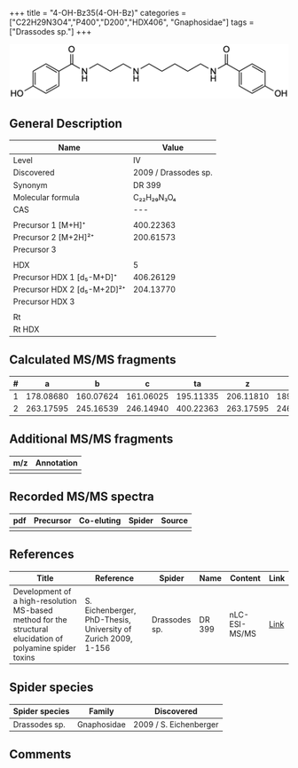 +++
title = "4-OH-Bz35(4-OH-Bz)"
categories = ["C22H29N3O4","P400","D200","HDX406",
"Gnaphosidae"]
tags = ["Drassodes sp."]
+++

![](/img/4-OH-Bz35(4-OH-Bz).png)

## General Description

| Name                        | Value                |
|-----------------------------|----------------------|
| Level                       | IV                   |
| Discovered                  | 2009 / Drassodes sp. |
| Synonym                     | DR 399               |
| Molecular formula           | C₂₂H₂₉N₃O₄           |
| CAS                         | ---                  |
|                             |                      |
| Precursor 1 [M+H]⁺          | 400.22363            |
| Precursor 2 [M+2H]²⁺        | 200.61573            |
| Precursor 3                 |                      |
|                             |                      |
| HDX                         | 5                    |
| Precursor HDX 1 [d₅-M+D]⁺   | 406.26129            |
| Precursor HDX 2 [d₅-M+2D]²⁺ | 204.13770            |
| Precursor HDX 3             |                      |
|                             |                      |
| Rt                          |                      |
| Rt HDX                      |                      |

## Calculated MS/MS fragments

| # | a         | b         | c         | ta        | z         | y         | tz        |
|---|-----------|-----------|-----------|-----------|-----------|-----------|-----------|
| 1 | 178.08680 | 160.07624 | 161.06025 | 195.11335 | 206.11810 | 189.09156 | 223.14465 |
| 2 | 263.17595 | 245.16539 | 246.14940 | 400.22363 | 263.17595 | 246.14941 | 280.20250 |

## Additional MS/MS fragments

| m/z       | Annotation |
|-----------|------------|
|           |            |

## Recorded MS/MS spectra

| pdf | Precursor | Co-eluting | Spider    | Source                              |
|-----|-----------|------------|-----------|-------------------------------------|
|     |           |            |           |                                     |

## References

| Title                                                                                                      | Reference                                                     | Spider        | Name   | Content       | Link                                                               |
|------------------------------------------------------------------------------------------------------------|---------------------------------------------------------------|---------------|--------|---------------|--------------------------------------------------------------------|
| Development of a high-resolution MS-based method for the structural elucidation of polyamine spider toxins | S. Eichenberger, PhD-Thesis, University of Zurich 2009, 1-156 | Drassodes sp. | DR 399 | nLC-ESI-MS/MS | [Link](https://www.zora.uzh.ch/id/eprint/12787/1/Eichenberger.pdf) |

## Spider species

| Spider species | Family      | Discovered             |
|----------------|-------------|------------------------|
| Drassodes sp.  | Gnaphosidae | 2009 / S. Eichenberger |

## Comments
